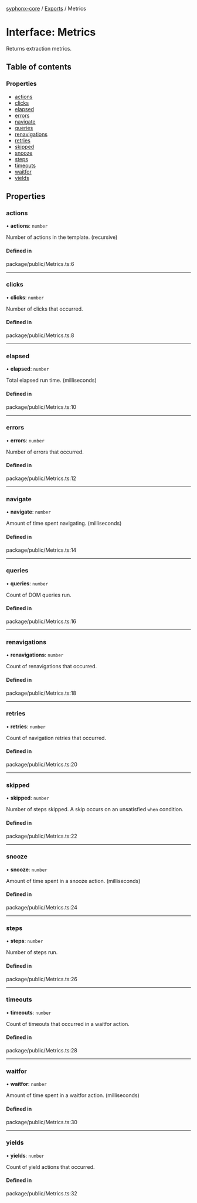 [syphonx-core](../README.md) / [Exports](../modules.md) / Metrics

# Interface: Metrics

Returns extraction metrics.

## Table of contents

### Properties

- [actions](Metrics.md#actions)
- [clicks](Metrics.md#clicks)
- [elapsed](Metrics.md#elapsed)
- [errors](Metrics.md#errors)
- [navigate](Metrics.md#navigate)
- [queries](Metrics.md#queries)
- [renavigations](Metrics.md#renavigations)
- [retries](Metrics.md#retries)
- [skipped](Metrics.md#skipped)
- [snooze](Metrics.md#snooze)
- [steps](Metrics.md#steps)
- [timeouts](Metrics.md#timeouts)
- [waitfor](Metrics.md#waitfor)
- [yields](Metrics.md#yields)

## Properties

### actions

• **actions**: `number`

Number of actions in the template. (recursive)

#### Defined in

package/public/Metrics.ts:6

___

### clicks

• **clicks**: `number`

Number of clicks that occurred.

#### Defined in

package/public/Metrics.ts:8

___

### elapsed

• **elapsed**: `number`

Total elapsed run time. (milliseconds)

#### Defined in

package/public/Metrics.ts:10

___

### errors

• **errors**: `number`

Number of errors that occurred.

#### Defined in

package/public/Metrics.ts:12

___

### navigate

• **navigate**: `number`

Amount of time spent navigating. (milliseconds)

#### Defined in

package/public/Metrics.ts:14

___

### queries

• **queries**: `number`

Count of DOM queries run.

#### Defined in

package/public/Metrics.ts:16

___

### renavigations

• **renavigations**: `number`

Count of renavigations that occurred.

#### Defined in

package/public/Metrics.ts:18

___

### retries

• **retries**: `number`

Count of navigation retries that occurred.

#### Defined in

package/public/Metrics.ts:20

___

### skipped

• **skipped**: `number`

Number of steps skipped. A skip occurs on an unsatisfied `when` condition.

#### Defined in

package/public/Metrics.ts:22

___

### snooze

• **snooze**: `number`

Amount of time spent in a snooze action. (milliseconds)

#### Defined in

package/public/Metrics.ts:24

___

### steps

• **steps**: `number`

Number of steps run.

#### Defined in

package/public/Metrics.ts:26

___

### timeouts

• **timeouts**: `number`

Count of timeouts that occurred in a waitfor action.

#### Defined in

package/public/Metrics.ts:28

___

### waitfor

• **waitfor**: `number`

Amount of time spent in a waitfor action. (milliseconds)

#### Defined in

package/public/Metrics.ts:30

___

### yields

• **yields**: `number`

Count of yield actions that occurred.

#### Defined in

package/public/Metrics.ts:32
